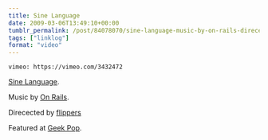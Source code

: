 ```yaml
---
title: Sine Language
date: 2009-03-06T13:49:10+00:00
tumblr_permalink: /post/84078070/sine-language-music-by-on-rails-direcected-by
tags: ["linklog"]
format: "video"
---
```


`vimeo: https://vimeo.com/3432472`

[Sine Language][1].

Music by [On Rails][2].

Direcected by <a href="http://deathtotheflippers.com/">flippers</a>

Featured at [Geek Pop][3].

[1]: https://vimeo.com/3432472
[2]: http://myspace.com/onrails5000
[3]: http://geekpop.co.uk/
